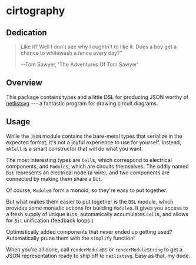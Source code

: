 # cirtography

## Dedication

> Like it? Well I don't see why I oughtn't to like it. Does a boy get a chance
> to whitewash a fence every day?"
>
> --Tom Sawyer, 'The Adventures Of Tom Sawyer'


## Overview

This package contains types and a little DSL for producing JSON worthy of [netlistsvg](https://github.com/nturley/netlistsvg) --- a fantastic program for drawing circuit diagrams.


## Usage

While the `JSON` module contains the bare-metal types that serialize in the
expected format, it's not a joyful experience to use for yourself. Instead,
`mkCell` is a smart constructor that will do what you want.

The most interesting types are `Cell`s, which correspond to electrical
components, and `Module`s, which are circuits themselves. The oddly named `Bit`
represents an electrical node (a wire), and two components are connected by
making them share a `Bit`.

Of course, `Module`s form a monoid, so they're easy to put together.

But what makes them easier to put together is the `DSL` module, which provides
some monadic actions for building `Module`s. It gives you access to a fresh
supply of unique `Bit`s, automatically accumulates `Cell`s, and allows for `Bit`
unification (feedback loops.)

Optimistically added components that never ended up getting used? Automatically
prune them with the `simplify` function!

When you're all done, call `renderModuleBS` or `renderModuleString` to get a
JSON representation ready to ship off to `netlistsvg`. Easy as that, my dude.

